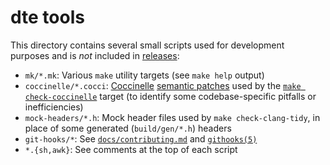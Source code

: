 dte tools
=========

This directory contains several small scripts used for development
purposes and is *not* included in [releases]:

* `mk/*.mk`: Various `make` utility targets (see `make help` output)
* `coccinelle/*.cocci`: [Coccinelle][] [semantic patches] used by the
  [`make check-coccinelle`] target (to identify some codebase-specific
  pitfalls or inefficiencies)
* `mock-headers/*.h`: Mock header files used by `make check-clang-tidy`,
  in place of some generated (`build/gen/*.h`) headers
* `git-hooks/*`: See [`docs/contributing.md`] and [`githooks(5)`]
* `*.{sh,awk}`: See comments at the top of each script


[releases]: https://craigbarnes.gitlab.io/dte/releases.html
[Coccinelle]: https://coccinelle.gitlabpages.inria.fr/website/
[semantic patches]: https://coccinelle.gitlabpages.inria.fr/website/sp.html
[`make check-coccinelle`]: mk/dev.mk
[`docs/contributing.md`]: docs/contributing.md#merge-requests:~:text=make%20git-hooks
[`githooks(5)`]: https://man7.org/linux/man-pages/man5/githooks.5.html#HOOKS
